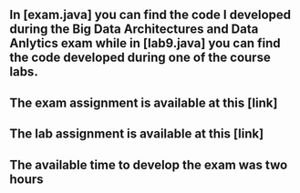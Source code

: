 ## In [exam.java] you can find the code I developed during the Big Data Architectures and Data Anlytics exam while in [lab9.java] you can find the code developed during one of the course labs.
## The exam assignment is available at this [link]

## The lab assignment  is available at this [link]

## The available time to develop the exam was two hours
